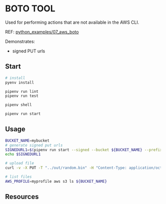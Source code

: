 # BOTO TOOL

Used for performing actions that are not available in the AWS CLI.  

REF: [python_examples/07_aws_boto](https://github.com/chrisguest75/python_examples/blob/main/07_aws_boto/README.md)  

Demonstrates:

* signed PUT urls

## Start

```sh
# install
pyenv install

pipenv run lint
pipenv run test

pipenv shell

pipenv run start
```

## Usage

```sh
BUCKET_NAME=mybucket
# generate signed put urls 
SIGNEDURL1=$(pipenv run start --signed --bucket ${BUCKET_NAME} --prefix random5.bin | jq -r -s '.[].url' | grep https --color=no)
echo $SIGNEDURL1

# upload file
curl -v -X PUT -T "../out/random.bin" -H "Content-Type: application/octet-stream" $SIGNEDURL1

# list files
AWS_PROFILE=myprofile aws s3 ls ${BUCKET_NAME}
```

## Resources


